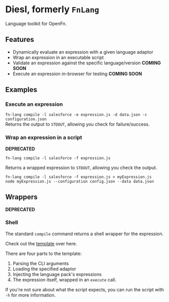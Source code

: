 Diesl, formerly `FnLang`
======

Language toolkit for OpenFn.

Features
--------

* Dynamically evaluate an expression with a given language adaptor
* Wrap an expression in an executable script
* Validate an expression against the specific language/version **COMING SOON**
* Execute an expression in-browser for testing **COMING SOON**

Examples
--------

### Execute an expression

`fn-lang compile -l salesforce -e expression.js -d data.json -c configuration.json`  
Returns the output to `STDOUT`, allowing you check for failure/success.

### Wrap an expression in a script

**DEPRECATED**

`fn-lang compile -l salesforce -f expression.js`  

Returns a wrapped expression to `STDOUT`, allowing you check the output.

```
fn-lang compile -l salesforce -f expression.js > myExpression.js
node myExpression.js --configuration config.json --data data.json
```

Wrappers
--------

**DEPRECATED**

### Shell

The standard `compile` command returns a shell wrapper for the expression.

Check out the [template](templates/body.hbs.js) over here.

There are four parts to the template:

1. Parsing the CLI arguments
2. Loading the specified adaptor
3. Injecting the language pack's expressions
4. The expression itself, wrapped in an `execute` call.

If you're not sure about what the script expects, you can run the script
with `-h` for more information.



